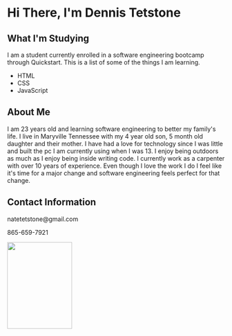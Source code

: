 <h1>Hi There, I'm Dennis Tetstone</h1>
<h2>What I'm Studying</h2>
<p>I am a student currently enrolled in a software engineering bootcamp through Quickstart. This is a list of some of the things I am learning.</p>
<ul>
  <li>HTML</li>
  <li>CSS</li>
  <li>JavaScript</li>
</ul>
<h2>About Me</h2>
<p>I am 23 years old and learning software engineering to better my family's life. I live in Maryville Tennessee with my 4 year old son, 5 month old daughter and their mother. I have had a love for technology since I was little and built the pc I am currently using when I was 13. I enjoy being outdoors as much as I enjoy being inside writing code. I currently work as a carpenter with over 10 years of experience. Even though I love the work I do I feel like it's time for a major change and software engineering feels perfect for that change. </p>
<h2>Contact Information</h2>
<p>natetetstone@gmail.com</p>
<p>865-659-7921</p>
<img src="https://github.com/user-attachments/assets/d9b8a6b9-19a2-47fd-8688-7ac0dd88ab0e" width=150px height=200px alt=""/>






<!--
**Bobthunderman1/Bobthunderman1** is a ✨ _special_ ✨ repository because its `README.md` (this file) appears on your GitHub profile.

Here are some ideas to get you started:

- 🔭 I’m currently working on ...
- 🌱 I’m currently learning ...
- 👯 I’m looking to collaborate on ...
- 🤔 I’m looking for help with ...
- 💬 Ask me about ...
- 📫 How to reach me: ...
- 😄 Pronouns: ...
- ⚡ Fun fact: ...
-->
